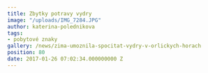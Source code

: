 ```yaml
---
title: Zbytky potravy vydry
image: "/uploads/IMG_7284.JPG"
author: katerina-polednikova
tags:
- pobytové znaky
gallery: /news/zima-umoznila-spocitat-vydry-v-orlickych-horach
position: 80
date: 2017-01-26 07:02:34.000000000 Z
---
```

